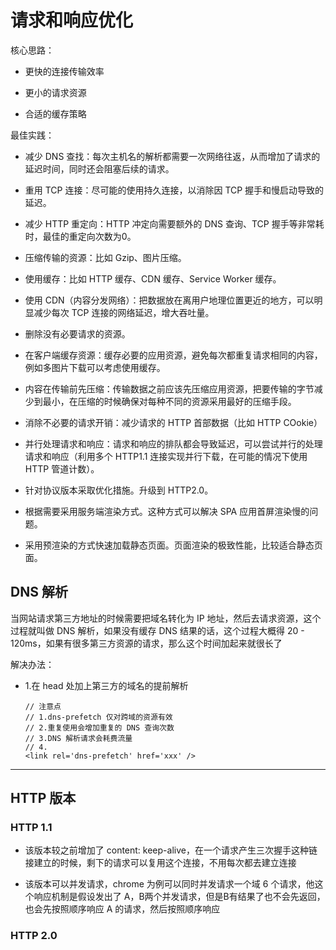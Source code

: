 # 请求和响应优化

核心思路：

- 更快的连接传输效率

- 更小的请求资源

- 合适的缓存策略

最佳实践：

- 减少 DNS 查找：每次主机名的解析都需要一次网络往返，从而增加了请求的延迟时间，同时还会阻塞后续的请求。

- 重用 TCP 连接：尽可能的使用持久连接，以消除因 TCP 握手和慢启动导致的延迟。

- 减少 HTTP 重定向：HTTP 冲定向需要额外的 DNS 查询、TCP 握手等非常耗时，最佳的重定向次数为0。

- 压缩传输的资源：比如 Gzip、图片压缩。

- 使用缓存：比如 HTTP 缓存、CDN 缓存、Service Worker 缓存。

- 使用 CDN（内容分发网络）：把数据放在离用户地理位置更近的地方，可以明显减少每次 TCP 连接的网络延迟，增大吞吐量。

- 删除没有必要请求的资源。

- 在客户端缓存资源：缓存必要的应用资源，避免每次都重复请求相同的内容，例如多图片下载可以考虑使用缓存。

- 内容在传输前先压缩：传输数据之前应该先压缩应用资源，把要传输的字节减少到最小，在压缩的时候确保对每种不同的资源采用最好的压缩手段。

- 消除不必要的请求开销：减少请求的 HTTP 首部数据（比如 HTTP COokie）

- 并行处理请求和响应：请求和响应的排队都会导致延迟，可以尝试并行的处理请求和响应（利用多个 HTTP1.1 连接实现并行下载，在可能的情况下使用 HTTP 管道计数）。

- 针对协议版本采取优化措施。升级到 HTTP2.0。

- 根据需要采用服务端渲染方式。这种方式可以解决 SPA 应用首屏渲染慢的问题。

- 采用预渲染的方式快速加载静态页面。页面渲染的极致性能，比较适合静态页面。

## DNS 解析

当网站请求第三方地址的时候需要把域名转化为 IP 地址，然后去请求资源，这个过程就叫做 DNS 解析，如果没有缓存 DNS 结果的话，这个过程大概得 20 - 120ms，如果有很多第三方资源的请求，那么这个时间加起来就很长了

解决办法：

- 1.在 head 处加上第三方的域名的提前解析
    ```
    // 注意点
    // 1.dns-prefetch 仅对跨域的资源有效
    // 2.重复使用会增加重复的 DNS 查询次数
    // 3.DNS 解析请求会耗费流量
    // 4.
    <link rel='dns-prefetch' href='xxx' />
    ```

---

## HTTP 版本

### HTTP 1.1

- 该版本较之前增加了 content: keep-alive，在一个请求产生三次握手这种链接建立的时候，剩下的请求可以复用这个连接，不用每次都去建立连接

- 该版本可以并发请求，chrome 为例可以同时并发请求一个域 6 个请求，他这个响应机制是假设发出了 A，B两个并发请求，但是B有结果了也不会先返回，也会先按照顺序响应 A 的请求，然后按照顺序响应

### HTTP 2.0



